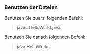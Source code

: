 ### Benutzen der Dateien  
Benutzen Sie zuerst folgenden Befehl:  
> javac HelloWorld.java  

Benutzen Sie danach folgenden Befehl:  
> java HelloWorld  

